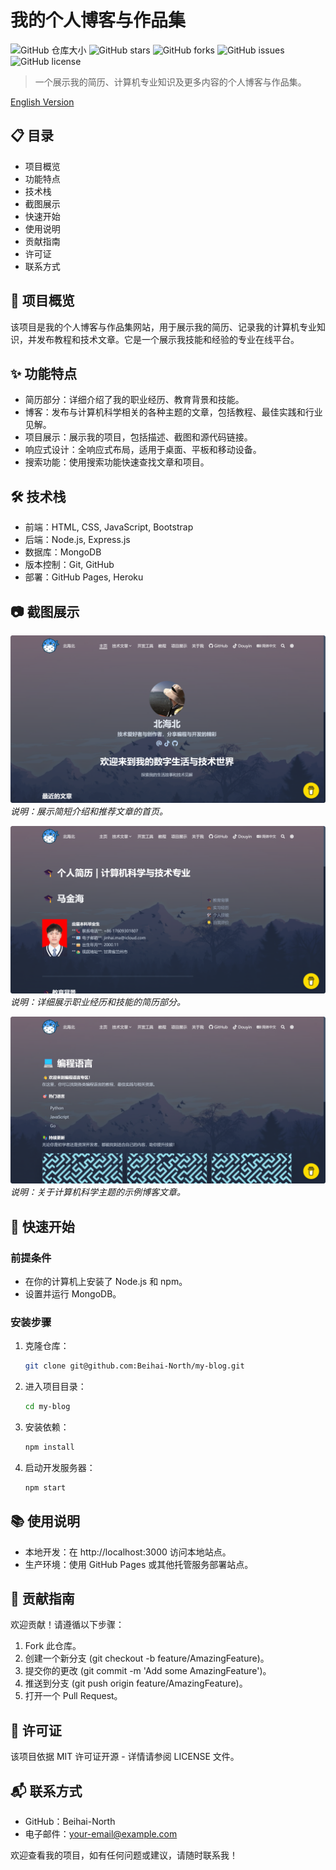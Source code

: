 # 我的个人博客与作品集

![GitHub 仓库大小](https://img.shields.io/github/repo-size/Beihai-North/my-blog)
![GitHub stars](https://img.shields.io/github/stars/Beihai-North/my-blog)
![GitHub forks](https://img.shields.io/github/forks/Beihai-North/my-blog)
![GitHub issues](https://img.shields.io/github/issues/Beihai-North/my-blog)
![GitHub license](https://img.shields.io/github/license/Beihai-North/my-blog)

> 一个展示我的简历、计算机专业知识及更多内容的个人博客与作品集。

[English Version](README.md)

## 📋 目录
- 项目概览
- 功能特点
- 技术栈
- 截图展示
- 快速开始
- 使用说明
- 贡献指南
- 许可证
- 联系方式

## 🌟 项目概览

该项目是我的个人博客与作品集网站，用于展示我的简历、记录我的计算机专业知识，并发布教程和技术文章。它是一个展示我技能和经验的专业在线平台。

## ✨ 功能特点

- 简历部分：详细介绍了我的职业经历、教育背景和技能。
- 博客：发布与计算机科学相关的各种主题的文章，包括教程、最佳实践和行业见解。
- 项目展示：展示我的项目，包括描述、截图和源代码链接。
- 响应式设计：全响应式布局，适用于桌面、平板和移动设备。
- 搜索功能：使用搜索功能快速查找文章和项目。

## 🛠 技术栈

- 前端：HTML, CSS, JavaScript, Bootstrap
- 后端：Node.js, Express.js
- 数据库：MongoDB
- 版本控制：Git, GitHub
- 部署：GitHub Pages, Heroku

## 📷 截图展示

![首页](./assets/screenshots/homepage.png)
*说明：展示简短介绍和推荐文章的首页。*

![简历部分](./assets/screenshots/aboutme.png)
*说明：详细展示职业经历和技能的简历部分。*

![博客部分](./assets/screenshots/other.png)
*说明：关于计算机科学主题的示例博客文章。*

## 🚀 快速开始

### 前提条件

- 在你的计算机上安装了 Node.js 和 npm。
- 设置并运行 MongoDB。

### 安装步骤

1. 克隆仓库：
   
   ```bash
   git clone git@github.com:Beihai-North/my-blog.git
   ```
   
2. 进入项目目录：
   ```bash
   cd my-blog
   ```
   
3. 安装依赖：
   ```bash
   npm install
   ```
   
4. 启动开发服务器：
   ```bash
   npm start
   ```
   
   

## 📚 使用说明

- 本地开发：在 http://localhost:3000 访问本地站点。
- 生产环境：使用 GitHub Pages 或其他托管服务部署站点。

## 🤝 贡献指南

欢迎贡献！请遵循以下步骤：

1. Fork 此仓库。
2. 创建一个新分支 (git checkout -b feature/AmazingFeature)。
3. 提交你的更改 (git commit -m 'Add some AmazingFeature')。
4. 推送到分支 (git push origin feature/AmazingFeature)。
5. 打开一个 Pull Request。

## 📝 许可证

该项目依据 MIT 许可证开源 - 详情请参阅 LICENSE 文件。

## 📬 联系方式

- GitHub：Beihai-North
- 电子邮件：your-email@example.com

欢迎查看我的项目，如有任何问题或建议，请随时联系我！